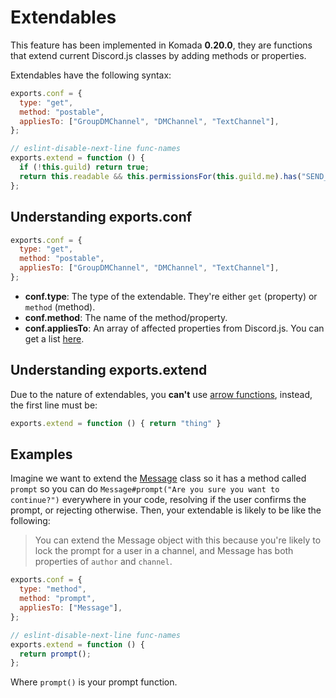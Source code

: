 # Extendables

This feature has been implemented in Komada **0.20.0**, they are functions
that extend current Discord.js classes by adding methods or properties.

Extendables have the following syntax:

```js
exports.conf = {
  type: "get",
  method: "postable",
  appliesTo: ["GroupDMChannel", "DMChannel", "TextChannel"],
};

// eslint-disable-next-line func-names
exports.extend = function () {
  if (!this.guild) return true;
  return this.readable && this.permissionsFor(this.guild.me).has("SEND_MESSAGES");
};
```

## Understanding exports.conf

```js
exports.conf = {
  type: "get",
  method: "postable",
  appliesTo: ["GroupDMChannel", "DMChannel", "TextChannel"],
};
```

- **conf.type**: The type of the extendable. They're either `get` (property) or `method` (method).
- **conf.method**: The name of the method/property.
- **conf.appliesTo**: An array of affected properties from Discord.js. You can get a list [here](https://github.com/hydrabolt/discord.js/blob/master/src/index.js).

## Understanding exports.extend

Due to the nature of extendables, you **can't** use [arrow functions](https://developer.mozilla.org/en/docs/Web/JavaScript/Reference/Functions/Arrow_functions),
instead, the first line must be:

```js
exports.extend = function () { return "thing" }
```

## Examples

Imagine we want to extend the [Message](https://discord.js.org/#/docs/main/master/class/Message) class
so it has a method called `prompt` so you can do `Message#prompt("Are you sure you want to continue?")`
everywhere in your code, resolving if the user confirms the prompt, or rejecting otherwise. Then, your
extendable is likely to be like the following:

> You can extend the Message object with this because you're likely to lock the prompt for a user in a channel,
and Message has both properties of `author` and `channel`.

```js
exports.conf = {
  type: "method",
  method: "prompt",
  appliesTo: ["Message"],
};

// eslint-disable-next-line func-names
exports.extend = function () {
  return prompt();
};
```

Where `prompt()` is your prompt function.
